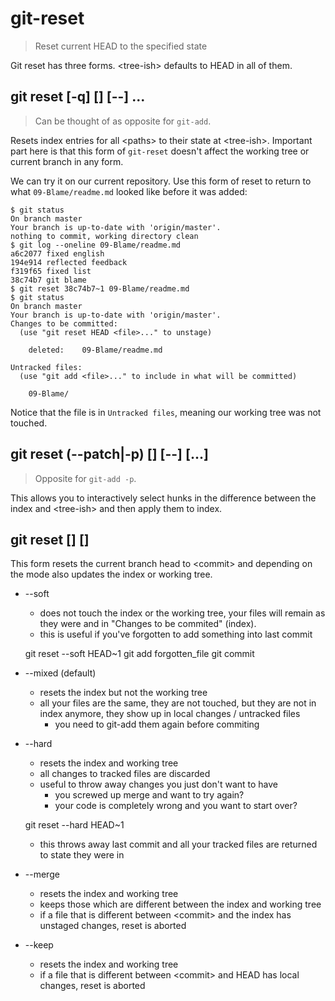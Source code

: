 git-reset
=========

> Reset current HEAD to the specified state

Git reset has three forms. &lt;tree-ish&gt; defaults to HEAD in all of them.

git reset [-q] [<tree-ish>] [--] <paths>...
-------------------------------------------

> Can be thought of as opposite for `git-add`.

Resets index entries for all &lt;paths&gt; to their state at &lt;tree-ish&gt;. Important part here is that this form of `git-reset` doesn't affect the working tree or current branch in any form.

We can try it on our current repository. Use this form of reset to return to what `09-Blame/readme.md` looked like before it was added:

	$ git status
	On branch master
	Your branch is up-to-date with 'origin/master'.
	nothing to commit, working directory clean
	$ git log --oneline 09-Blame/readme.md
	a6c2077 fixed english
	194e914 reflected feedback
	f319f65 fixed list
	38c74b7 git blame
	$ git reset 38c74b7~1 09-Blame/readme.md
	$ git status
	On branch master
	Your branch is up-to-date with 'origin/master'.
	Changes to be committed:
	  (use "git reset HEAD <file>..." to unstage)

		deleted:    09-Blame/readme.md

	Untracked files:
	  (use "git add <file>..." to include in what will be committed)

		09-Blame/

Notice that the file is in `Untracked files`, meaning our working tree was not touched.

git reset (--patch|-p) [<tree-ish>] [--] [<paths>...]
-----------------------------------------------------

> Opposite for `git-add -p`.

This allows you to interactively select hunks in the difference between the index and &lt;tree-ish&gt; and then apply them to index.

git reset [<mode>] [<commit>]
-----------------------------

This form resets the current branch head to &lt;commit&gt; and depending on the mode also updates the index or working tree.

* --soft
	* does not touch the index or the working tree, your files will remain as they were and in "Changes to be commited" (index).
	* this is useful if you've forgotten to add something into last commit

	git reset --soft HEAD~1
	git add forgotten_file
	git commit

* --mixed (default)
	* resets the index but not the working tree
	* all your files are the same, they are not touched, but they are not in index anymore, they show up in local changes / untracked files
		* you need to git-add them again before commiting
* --hard
	* resets the index and working tree
	* all changes to tracked files are discarded
	* useful to throw away changes you just don't want to have
		* you screwed up merge and want to try again?
		* your code is completely wrong and you want to start over?

	git reset --hard HEAD~1

	* this throws away last commit and all your tracked files are returned to state they were in
* --merge
	* resets the index and working tree
	* keeps those which are different between the index and working tree
	* if a file that is different between &lt;commit&gt; and the index has unstaged changes, reset is aborted
* --keep
	* resets the index and working tree
	* if a file that is different between &lt;commit&gt; and HEAD has local changes, reset is aborted
